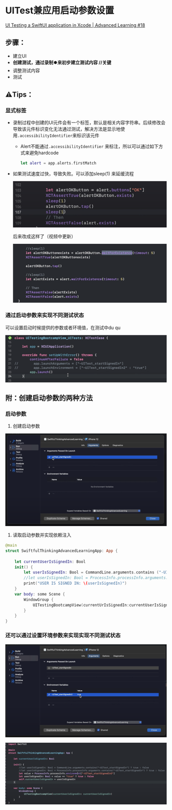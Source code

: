 # UITest兼应用启动参数设置

[UI Testing a SwiftUI application in Xcode | Advanced Learning #18](https://www.youtube.com/watch?v=RoDUYFuNeJU&t=2690s)

## 步骤：

- 建立UI
- **创建测试，通过录制⏺️来初步建立测试内容 //关键**
- 调整测试内容
- 测试

## ⚠️Tips：

### 显式标签

- 录制过程中创建的UI元件会有一个标签，默认是相关内容字符串。后续修改会导致该元件标识变化无法通过测试，解决方法是显示地使用`.accessibilityIdentifier`来标识该元件
    - Alert不能通过`.accessibilityIdentifier` 来标注，所以可以通过如下方式来避免hardcode
        
        ```swift
        let alert = app.alerts.firstMatch
        ```
        
- 如果测试速度过快，导致失败。可以添加sleep(1) 来延缓流程
    
    ![Untitled](UITest%E5%85%BC%E5%BA%94%E7%94%A8%E5%90%AF%E5%8A%A8%E5%8F%82%E6%95%B0%E8%AE%BE%E7%BD%AE%20913abcf764144f7b8e1258488d5606b6/Untitled.png)
    
    后来改成这样了（视频中更新）
    
    ![Untitled](UITest%E5%85%BC%E5%BA%94%E7%94%A8%E5%90%AF%E5%8A%A8%E5%8F%82%E6%95%B0%E8%AE%BE%E7%BD%AE%20913abcf764144f7b8e1258488d5606b6/Untitled%201.png)
    

### 通过启动参数来实现不同测试状态

可以设置启动时候提供的参数或者环境值，在测试中du qu

![Untitled](UITest%E5%85%BC%E5%BA%94%E7%94%A8%E5%90%AF%E5%8A%A8%E5%8F%82%E6%95%B0%E8%AE%BE%E7%BD%AE%20913abcf764144f7b8e1258488d5606b6/Untitled%202.png)

## 附：创建启动参数的两种方法

### 启动参数

1. 创建启动参数

![Untitled](UITest%E5%85%BC%E5%BA%94%E7%94%A8%E5%90%AF%E5%8A%A8%E5%8F%82%E6%95%B0%E8%AE%BE%E7%BD%AE%20913abcf764144f7b8e1258488d5606b6/Untitled%203.png)

1. 读取启动参数并实现依赖注入

```swift
@main
struct SwiftfulThinkingAdvancedLearningApp: App {
	
	let currentUserIsSignedIn: Bool
	init() {
		let userIsSignedIn: Bool = CommandLine.arguments.contains ("-UITest_startSignedIn") ? true : false
		//let userIsSignedIn: Bool = ProcessInfo.processInfo.arguments. contains ("-UITest_startSignedIn") ? true : false 另外一种获取参数的方法方法
		print("USER IS SIGNED IN: \(userIsSignedIn)")
	}
	var body: some Scene {
		WindowGroup {
			UITestingBootcampView(currentUrIsSignedIn:currentUserIsSignedIn) **//Dependancy Inject**
		}
	}
}
```

### 还可以通过设置环境参数来实现实现不同测试状态

![Untitled](UITest%E5%85%BC%E5%BA%94%E7%94%A8%E5%90%AF%E5%8A%A8%E5%8F%82%E6%95%B0%E8%AE%BE%E7%BD%AE%20913abcf764144f7b8e1258488d5606b6/Untitled%204.png)

![Untitled](UITest%E5%85%BC%E5%BA%94%E7%94%A8%E5%90%AF%E5%8A%A8%E5%8F%82%E6%95%B0%E8%AE%BE%E7%BD%AE%20913abcf764144f7b8e1258488d5606b6/Untitled%205.png)